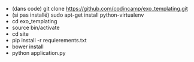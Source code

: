 * (dans code) git clone https://github.com/codincamp/exo_templating.git
* (si pas installé) sudo apt-get install python-virtualenv
* cd exo_templating
* source bin/activate
* cd site
* pip install -r requierements.txt
* bower install
* python application.py
